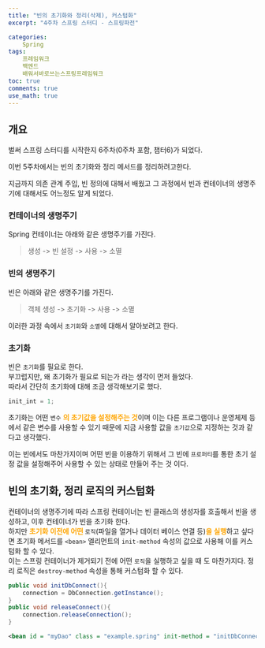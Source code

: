 ```yaml
---
title: "빈의 초기화와 정리(삭제), 커스텀화"
excerpt: "4주차 스프링 스터디 - 스프링파전"

categories:
    Spring
tags:
    프레임워크
    백엔드
    배워서바로쓰는스프링프레임워크
toc: true
comments: true
use_math: true
---
```

<style type = 'text/css'>
    .o{
    font-weight: bold;
    color:orange;
    }

</style>

## 개요  
벌써 스프링 스터디를 시작한지 6주차(0주차 포함, 챕터6)가 되었다.  

이번 5주차에서는 빈의 초기화와 정리 메서드를 정리하려고한다.  

지금까지 의존 관계 주입, 빈 정의에 대해서 배웠고 그 과정에서 빈과 컨테이너의 생명주기에 대해서도 어느정도 알게 되었다.  
  
### 컨테이너의 생명주기  
Spring 컨테이너는 아래와 같은 생명주기를 가진다.  
>생성 -> 빈 설정 -> 사용 -> 소멸  

### 빈의 생명주기  
빈은 아래와 같은 생명주기를 가진다.  
>객체 생성 -> 초기화 -> 사용 -> 소멸  
  
이러한 과정 속에서 `초기화`와 `소멸`에 대해서 알아보려고 한다.  
  
### 초기화  
빈은 `초기화`를 필요로 한다.  
부끄럽지만, 왜 초기화가 필요로 되는가 라는 생각이 먼저 들었다.  
따라서 간단히 초기화에 대해 조금 생각해보기로 했다.  

```java  
init_int = 1;
```  

초기화는 어떤 `변수` <span class ="o">의 초기값을 설정해주는 것</span>이며 이는 다른 프로그램이나 운영체제 등에서 같은 변수를 사용할 수 있기 때문에 지금 사용할 값을 `초기값`으로 지정하는 것과 같다고 생각했다.  
  
이는 빈에서도 마찬가지이며 어떤 빈을 이용하기 위해서 그 빈에 `프로퍼티`를 통한 초기 설정 값을 설정해주어 사용할 수 있는 상태로 만들어 주는 것 이다.  

## 빈의 초기화, 정리 로직의 커스텀화  
  
컨테이너의 생명주기에 따라 스프링 컨테이너는 빈 클래스의 생성자를 호출해서 빈을 생성하고, 이후 컨테이너가 빈을 초기화 한다.  
하지만 <span class = "o">초기화 이전에 어떤 </span>`로직`(파일을 열거나 데이터 베이스 연결 등)<span class = "o">을 실행</span>하고 싶다면 초기화 메서드를 `<bean>` 엘리먼트의 `init-method` 속성의 값으로 사용해 이를 커스텀화 할 수 있다.  
이는 스프링 컨테이너가 제거되기 전에 어떤 `로직`을 실행하고 싶을 때 도 마찬가지다. 정리 로직은 `destroy-method` 속성을 통해 커스텀화 할 수 있다.  
  
```java  
public void initDbConnect(){
    connection = DbConnection.getInstance();
}
public void releaseConnect(){
    connection.releaseConnection();
}

```  

```xml  
<bean id = "myDao" class = "example.spring" init-method = "initDbConnect" destroy-method = "releaseDbConnection">
```  
  
